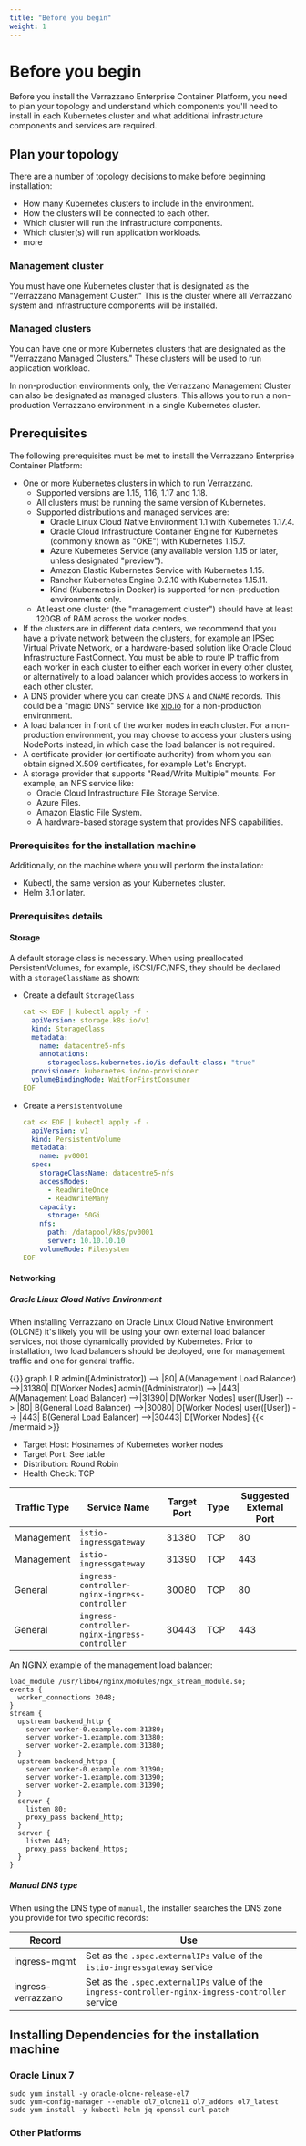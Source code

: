```yaml
---
title: "Before you begin"
weight: 1
---
```


# Before you begin

Before you install the Verrazzano Enterprise Container Platform, you need to plan your
topology and understand which components you'll need to install in each Kubernetes
cluster and what additional infrastructure components and services are required.

## Plan your topology

There are a number of topology decisions to make before beginning installation:

* How many Kubernetes clusters to include in the environment.
* How the clusters will be connected to each other.
* Which cluster will run the infrastructure components.
* Which cluster(s) will run application workloads.
* more

### Management cluster

You must have one Kubernetes cluster that is designated as the "Verrazzano Management
Cluster."  This is the cluster where all Verrazzano system and infrastructure
components will be installed.  

### Managed clusters

You can have one or more Kubernetes clusters that are designated as the "Verrazzano
Managed Clusters."  These clusters will be used to run application workload.

In non-production environments only, the Verrazzano Management Cluster can also be
designated as managed clusters.  This allows you to run a non-production Verrazzano
environment in a single Kubernetes cluster.



## Prerequisites

The following prerequisites must be met to install the Verrazzano Enterprise Container Platform:

* One or more Kubernetes clusters in which to run Verrazzano.  
    * Supported versions are 1.15, 1.16, 1.17 and 1.18.
    * All clusters must be running the same version of Kubernetes.
    * Supported distributions and managed services are:
        * Oracle Linux Cloud Native Environment 1.1 with Kubernetes 1.17.4.
        * Oracle Cloud Infrastructure Container Engine for Kubernetes (commonly known as "OKE")
          with Kubernetes 1.15.7.
        * Azure Kubernetes Service (any available version 1.15 or later, unless designated "preview").
        * Amazon Elastic Kubernetes Service with Kubernetes 1.15.
        * Rancher Kubernetes Engine 0.2.10 with Kubernetes 1.15.11.
        * Kind (Kubernetes in Docker) is supported for non-production environments only.
    * At least one cluster (the "management cluster") should have at least 120GB of RAM
      across the worker nodes.
* If the clusters are in different data centers, we recommend that you have a private network
  between the clusters, for example an IPSec Virtual Private Network, or a hardware-based
  solution like Oracle Cloud Infrastructure FastConnect.  You must be able to route IP traffic
  from each worker in each cluster to either each worker in every other cluster, or alternatively
  to a load balancer which provides access to workers in each other cluster.
* A DNS provider where you can create DNS `A` and `CNAME` records. This could
  be a "magic DNS" service like [xip.io](http://xip.io) for a non-production environment.
* A load balancer in front of the worker nodes in each cluster.  For a non-production environment,
  you may choose to access your clusters using NodePorts instead, in which case the load balancer
  is not required.
* A certificate provider (or certificate authority) from whom you can obtain signed X.509 certificates,
  for example Let's Encrypt.
* A storage provider that supports "Read/Write Multiple" mounts.  For example, an NFS service like:
    * Oracle Cloud Infrastructure File Storage Service.
    * Azure Files.
    * Amazon Elastic File System.
    * A hardware-based storage system that provides NFS capabilities.

### Prerequisites for the installation machine

Additionally, on the machine where you will perform the installation:

* Kubectl, the same version as your Kubernetes cluster.
* Helm 3.1 or later.


### Prerequisites details
#### Storage
A default storage class is necessary. When using preallocated PersistentVolumes, for example, iSCSI/FC/NFS,
they should be declared with a `storageClassName` as shown:
* Create a default `StorageClass`
  ```yaml
  cat << EOF | kubectl apply -f -
    apiVersion: storage.k8s.io/v1
    kind: StorageClass
    metadata:
      name: datacentre5-nfs
      annotations:
        storageclass.kubernetes.io/is-default-class: "true"
    provisioner: kubernetes.io/no-provisioner
    volumeBindingMode: WaitForFirstConsumer
  EOF
  ```
* Create a `PersistentVolume`
  ```yaml
  cat << EOF | kubectl apply -f -
    apiVersion: v1
    kind: PersistentVolume
    metadata:
      name: pv0001
    spec:
      storageClassName: datacentre5-nfs
      accessModes:
        - ReadWriteOnce
        - ReadWriteMany
      capacity:
        storage: 50Gi
      nfs:
        path: /datapool/k8s/pv0001
        server: 10.10.10.10
      volumeMode: Filesystem
  EOF
  ```

#### Networking

##### Oracle Linux Cloud Native Environment
When installing Verrazzano on Oracle Linux Cloud Native Environment (OLCNE) it's likely you will be using your
own external load balancer services, not those dynamically provided by Kubernetes.
Prior to installation, two load balancers should be deployed, one for management traffic and one
for general traffic.

{{<mermaid align="left">}}
graph LR
	admin([Administrator]) --> |80| A(Management Load Balancer) -->|31380| D[Worker Nodes]
	admin([Administrator]) --> |443| A(Management Load Balancer) -->|31390| D[Worker Nodes]
	user([User]) --> |80| B(General Load Balancer) -->|30080| D[Worker Nodes]
	user([User]) --> |443| B(General Load Balancer) -->|30443| D[Worker Nodes]
{{< /mermaid >}}

* Target Host: Hostnames of Kubernetes worker nodes
* Target Port: See table
* Distribution: Round Robin
* Health Check: TCP

Traffic Type | Service Name | Target Port | Type | Suggested External Port
 ---|---|---|---|---
Management | `istio-ingressgateway` | 31380 | TCP | 80
Management | `istio-ingressgateway` | 31390 | TCP | 443
General | `ingress-controller-nginx-ingress-controller` | 30080 | TCP | 80
General | `ingress-controller-nginx-ingress-controller` | 30443 | TCP | 443

An NGINX example of the management load balancer:
```
load_module /usr/lib64/nginx/modules/ngx_stream_module.so;
events {
  worker_connections 2048;
}
stream {
  upstream backend_http {
    server worker-0.example.com:31380;
    server worker-1.example.com:31380;
    server worker-2.example.com:31380;
  }
  upstream backend_https {
    server worker-0.example.com:31390;
    server worker-1.example.com:31390;
    server worker-2.example.com:31390;
  }
  server {
    listen 80;
    proxy_pass backend_http;
  }
  server {
    listen 443;
    proxy_pass backend_https;
  }
}
```

##### Manual DNS type
When using the DNS type of `manual`, the installer searches the DNS zone you provide for two specific records:

Record | Use
---|---
ingress-mgmt | Set as the `.spec.externalIPs` value of the `istio-ingressgateway` service
ingress-verrazzano | Set as the `.spec.externalIPs` value of the `ingress-controller-nginx-ingress-controller` service

## Installing Dependencies for the installation machine
### Oracle Linux 7
```shell script
sudo yum install -y oracle-olcne-release-el7
sudo yum-config-manager --enable ol7_olcne11 ol7_addons ol7_latest
sudo yum install -y kubectl helm jq openssl curl patch
```
### Other Platforms
